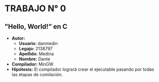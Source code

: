 # TRABAJO N° 0
## "Hello, World!” en C

- **Autor:**
  - **Usuario:** danmedin
  - **Legajo:** 2138797
  - **Apellido:** Medina
  - **Nombre:** Dante
- **Compilador:** MinGW
- **Hipótesis:** El compilador logrará crear el ejecutable pasando por todas las etapas de comilación.
